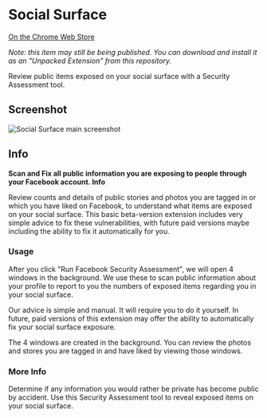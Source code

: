# Social Surface

[On the Chrome Web Store](https://chrome.google.com/webstore/detail/ddppdlkajpgigjdadijekacliockbchd)

*Note: this item may still be being published. You can download and install it as an "Unpacked Extension" from this repository.*

Review public items exposed on your social surface with a Security Assessment tool. 

## Screenshot

![Social Surface main screenshot](https://github.com/dosyago-corp/social-surface/raw/master/social-surface-main.png)

## Info

**Scan and Fix all public information you are exposing to people through your Facebook account.
Info**

Review counts and details of public stories and photos you are tagged in or which you have liked on Facebook, to understand what items are exposed on your social surface. This basic beta-version extension includes very simple advice to fix these vulnerabilities, with future paid versions maybe including the ability to fix it automatically for you.

### Usage

After you click "Run Facebook Security Assessment", we will open 4 windows in the background. We use these to scan public information about your profile to report to you the numbers of exposed items regarding you in your social surface.

Our advice is simple and manual. It will require you to do it yourself. In future, paid versions of this extension may offer the ability to automatically fix your social surface exposure.

The 4 windows are created in the background. You can review the photos and stores you are tagged in and have liked by viewing those windows.

### More Info

Determine if any information you would rather be private has become public by accident. Use this Security Assessment tool to reveal exposed items on your social surface. 
